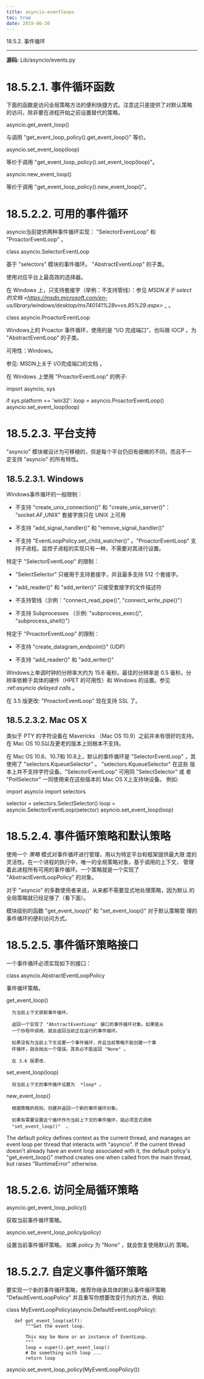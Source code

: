 ```yaml
---
title: asyncio-eventloops
toc: true
date: 2019-06-30
---
```

18.5.2. 事件循环
****************

**源码:** Lib/asyncio/events.py


18.5.2.1. 事件循环函数
======================

下面的函数是访问全局策略方法的便利快捷方式。注意这只是提供了对默认策略
的访问，除非要在进程开始之前设置替代的策略。

asyncio.get_event_loop()

   与调用 "get_event_loop_policy().get_event_loop()" 等价。

asyncio.set_event_loop(loop)

   等价于调用 "get_event_loop_policy().set_event_loop(loop)"。

asyncio.new_event_loop()

   等价于调用 "get_event_loop_policy().new_event_loop()"。


18.5.2.2. 可用的事件循环
========================

asyncio当前提供两种事件循环实现： "SelectorEventLoop" 和
"ProactorEventLoop" 。

class asyncio.SelectorEventLoop

   基于 "selectors" 模块的事件循环。 "AbstractEventLoop" 的子类。

   使用对应平台上最高效的选择器。

   在 Windows 上，只支持套接字（举例：不支持管线）：参见 *MSDN关于 select
   的文档 <https://msdn.microsoft.com/en-
   us/library/windows/desktop/ms740141%28v=vs.85%29.aspx>* _ 。

class asyncio.ProactorEventLoop

   Windows上的 Proactor 事件循环，使用的是 “I/O 完成端口”，也叫做 IOCP
   。为 "AbstractEventLoop" 的子类。

   可用性：Windows。

   参见: MSDN上关于 I/O完成端口的文档 。

在 Windows 上使用 "ProactorEventLoop" 的例子:

   import asyncio, sys

   if sys.platform == 'win32':
       loop = asyncio.ProactorEventLoop()
       asyncio.set_event_loop(loop)


18.5.2.3. 平台支持
==================

"asyncio" 模块被设计为可移植的，但是每个平台仍旧有细微的不同，而且不一
定支持 "asyncio" 的所有特性。


18.5.2.3.1. Windows
-------------------

Windows事件循环的一般限制：

* 不支持 "create_unix_connection()" 和 "create_unix_server()"：
  "socket.AF_UNIX" 套接字族只在 UNIX 上可用

* 不支持 "add_signal_handler()" 和 "remove_signal_handler()"

* 不支持 "EventLoopPolicy.set_child_watcher()" 。"ProactorEventLoop"
  支持子进程。监控子进程的实现只有一种，不需要对其进行设置。

特定于 "SelectorEventLoop" 的限制：

* "SelectSelector" 只被用于支持套接字，并且最多支持 512 个套接字。

* "add_reader()" 和 "add_writer()" 只接受套接字的文件描述符

* 不支持管线（示例："connect_read_pipe()", "connect_write_pipe()"）

* 不支持 Subprocesses  （示例: "subprocess_exec()",
  "subprocess_shell()"）

特定于 "ProactorEventLoop" 的限制：

* 不支持 "create_datagram_endpoint()" (UDP)

* 不支持 "add_reader()" 和 "add_writer()"

Windows上单调时钟的分辨率大约为 15.6 毫秒。最佳的分辨率是 0.5 毫秒。分
辨率依赖于具体的硬件（HPET 的可用性）和 Windows 的设置。参见
:ref:*asyncio delayed calls <asyncio-delayed-calls>* 。

在 3.5 版更改: "ProactorEventLoop"  现在支持 SSL 了。


18.5.2.3.2. Mac OS X
--------------------

类似于 PTY 的字符设备在 Mavericks （Mac OS 10.9）之前并未有很好的支持。在
Mac OS 10.5以及更老的版本上则根本不支持。

在 Mac OS 10.6、10.7和 10.8上，默认的事件循环是 "SelectorEventLoop" ，其
使用了 "selectors.KqueueSelector" 。 "selectors.KqueueSelector" 在这些
版本上并不支持字符设备。"SelectorEventLoop" 可用同 "SelectSelector" 或
者 "PollSelector" 一同使用来在这些版本的 Mac OS X上支持块设备。 例如:

   import asyncio
   import selectors

   selector = selectors.SelectSelector()
   loop = asyncio.SelectorEventLoop(selector)
   asyncio.set_event_loop(loop)


18.5.2.4. 事件循环策略和默认策略
================================

使用一个 *策略* 模式对事件循环进行管理，用以为特定平台和框架提供最大限
度的灵活性。在一个进程的执行中，唯一的全局策略对象，基于调用的上下文，
管理着此进程所有可用的事件循环。一个策略就是一个实现了
"AbstractEventLoopPolicy" 的对象。

对于 "asyncio" 的多数使用者来说，从来都不需要显式地处理策略，因为默认
的全局策略就已经足够了（看下面）。

模块级别的函数 "get_event_loop()" 和 "set_event_loop()" 对于默认策略管
理的事件循环的便利访问方式。


18.5.2.5. 事件循环策略接口
==========================

一个事件循环必须实现如下的接口：

class asyncio.AbstractEventLoopPolicy

   事件循环策略。

   get_event_loop()

      为当前上下文获取事件循环。

      返回一个实现了 "AbstractEventLoop" 接口的事件循环对象。如果是从
      一个协程中调用，就会返回当前正在运行的事件循环。

      如果没有为当前上下文设置一个事件循环，并且当前策略不能创建一个事
      件循环，就会抛出一个错误。其务必不能返回 "None" 。

      在 3.6 版更改.

   set_event_loop(loop)

      将当前上下文的事件循环设置为  *loop* 。

   new_event_loop()

      根据策略的规则，创建并返回一个新的事件循环对象。

      如果有需要设置这个循环作为当前上下文的事件循环，就必须显式调用
      "set_event_loop()"  。

The default policy defines context as the current thread, and manages
an event loop per thread that interacts with "asyncio".  If the
current thread doesn't already have an event loop associated with it,
the default policy's "get_event_loop()" method creates one when called
from the main thread, but raises "RuntimeError" otherwise.


18.5.2.6. 访问全局循环策略
==========================

asyncio.get_event_loop_policy()

   获取当前事件循环策略。

asyncio.set_event_loop_policy(policy)

   设置当前事件循环策略。 如果 *policy* 为 "None" ，就会恢复使用默认的
   策略。


18.5.2.7. 自定义事件循环策略
============================

要实现一个新的事件循环策略，推荐你继承具体的默认事件循环策略
"DefaultEventLoopPolicy" 并且重写你想要改变行为的方法，例如:

   class MyEventLoopPolicy(asyncio.DefaultEventLoopPolicy):

       def get_event_loop(self):
           """Get the event loop.

           This may be None or an instance of EventLoop.
           """
           loop = super().get_event_loop()
           # Do something with loop ...
           return loop

   asyncio.set_event_loop_policy(MyEventLoopPolicy())
